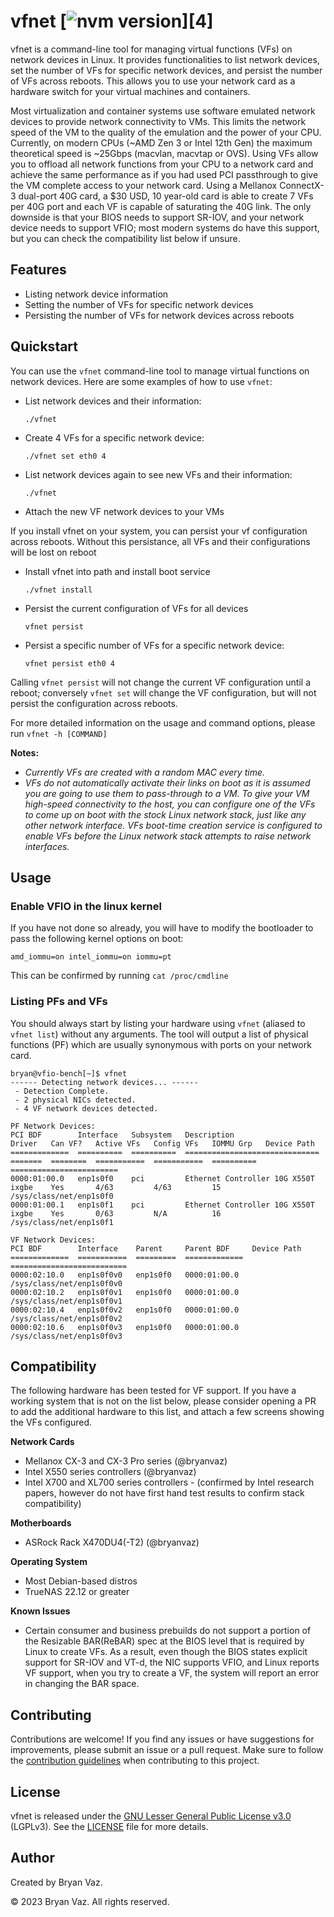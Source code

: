 # vfnet [![nvm version](https://img.shields.io/badge/version-v0.1.0-blue.svg)][4]

vfnet is a command-line tool for managing virtual functions (VFs) on network devices in Linux. It provides functionalities to list network devices, set the number of VFs for specific network devices, and persist the number of VFs across reboots. This allows you to use your network card as a hardware switch for your virtual machines and containers.

Most virtualization and container systems use software emulated network devices to provide network connectivity to VMs. This limits the network speed of the VM to the quality of the emulation and the power of your CPU. Currently, on modern CPUs (~AMD Zen 3 or Intel 12th Gen) the maximum theoretical speed is ~25Gbps (macvlan, macvtap or OVS). Using VFs allow you to offload all network functions from your CPU to a network card and achieve the same performance as if you had used PCI passthrough to give the VM complete access to your network card. Using a Mellanox ConnectX-3 dual-port 40G card, a $30 USD, 10 year-old card is able to create 7 VFs per 40G port and each VF is capable of saturating the 40G link. The only downside is that your BIOS needs to support SR-IOV, and your network device needs to support VFIO; most modern systems do have this support, but you can check the compatibility list below if unsure.

## Features

- Listing network device information
- Setting the number of VFs for specific network devices
- Persisting the number of VFs for network devices across reboots

## Quickstart

You can use the `vfnet` command-line tool to manage virtual functions on network devices. Here are some examples of how to use `vfnet`:

- List network devices and their information:
  ```
  ./vfnet
  ```
  
- Create 4 VFs for a specific network device:
  ```
  ./vfnet set eth0 4
  ```

- List network devices again to see new VFs and their information: 
  ```
  ./vfnet
  ```

- Attach the new VF network devices to your VMs

If you install vfnet on your system, you can persist your vf configuration across reboots. Without this persistance, all VFs and their configurations will be lost on reboot

- Install vfnet into path and install boot service
  ```
  ./vfnet install
  ```

- Persist the current configuration of VFs for all devices
  ```
  vfnet persist
  ```

- Persist a specific number of VFs for a specific network device:
  ```
  vfnet persist eth0 4
  ```

Calling `vfnet persist` will not change the current VF configuration until a reboot; conversely `vfnet set` will change the VF configuration, but will not persist the configuration across reboots.

For more detailed information on the usage and command options, please run `vfnet -h [COMMAND]`

**Notes:**
* _Currently VFs are created with a random MAC every time._
* _VFs do not automatically activate their links on boot as it is assumed you are going to use them to pass-through to a VM. To give your VM high-speed connectivity to the host, you can configure one of the VFs to come up on boot with the stock Linux network stack, just like any other network interface. VFs boot-time creation service is configured to enable VFs before the Linux network stack attempts to raise network interfaces._

## Usage

### Enable VFIO in the linux kernel

If you have not done so already, you will have to modify the bootloader to pass the following kernel options on boot:
```
amd_iommu=on intel_iommu=on iommu=pt
```

This can be confirmed by running `cat /proc/cmdline`

### Listing PFs and VFs

You should always start by listing your hardware using `vfnet` (aliased to `vfnet list`) without any arguments. The tool will output a list of physical functions (PF) which are usually synonymous with ports on your network card.

```
bryan@vfio-bench[~]$ vfnet
------ Detecting network devices... ------
 - Detection Complete.
 - 2 physical NICs detected.
 - 4 VF network devices detected.

PF Network Devices:
PCI BDF        Interface   Subsystem   Description                     Driver   Can VF?   Active VFs   Config VFs   IOMMU Grp   Device Path
=============  ==========  ==========  ==============================  =======  ========  ===========  ===========  ==========  ========================
0000:01:00.0   enp1s0f0    pci         Ethernet Controller 10G X550T   ixgbe    Yes       4/63         4/63         15          /sys/class/net/enp1s0f0
0000:01:00.1   enp1s0f1    pci         Ethernet Controller 10G X550T   ixgbe    Yes       0/63         N/A          16          /sys/class/net/enp1s0f1

VF Network Devices:
PCI BDF        Interface    Parent     Parent BDF     Device Path
=============  ===========  =========  =============  ==========================
0000:02:10.0   enp1s0f0v0   enp1s0f0   0000:01:00.0   /sys/class/net/enp1s0f0v0
0000:02:10.2   enp1s0f0v1   enp1s0f0   0000:01:00.0   /sys/class/net/enp1s0f0v1
0000:02:10.4   enp1s0f0v2   enp1s0f0   0000:01:00.0   /sys/class/net/enp1s0f0v2
0000:02:10.6   enp1s0f0v3   enp1s0f0   0000:01:00.0   /sys/class/net/enp1s0f0v3
```

## Compatibility

The following hardware has been tested for VF support. If you have a working system that is not on the list below, please consider opening a PR to add the additional hardware to this list, and attach a few screens showing the VFs configured.

**Network Cards**

* Mellanox CX-3 and CX-3 Pro series (@bryanvaz)
* Intel X550 series controllers (@bryanvaz)
* Intel X700 and XL700 series controllers - (confirmed by Intel research papers, however do not have first hand test results to confirm stack compatibility)

**Motherboards**

* ASRock Rack X470DU4(-T2) (@bryanvaz)

**Operating System**

* Most Debian-based distros
* TrueNAS 22.12 or greater

**Known Issues**
* Certain consumer and business prebuilds do not support a portion of the Resizable BAR(ReBAR) spec at the BIOS level that is required by Linux to create VFs. As a result, even though the BIOS states explicit support for SR-IOV and VT-d, the NIC supports VFIO, and Linux reports VF support, when you try to create a VF, the system will report an error in changing the BAR space.

## Contributing

Contributions are welcome! If you find any issues or have suggestions for improvements, please submit an issue or a pull request. Make sure to follow the [contribution guidelines](CONTRIBUTING.md) when contributing to this project.

## License

vfnet is released under the [GNU Lesser General Public License v3.0](COPYING.LESSER) (LGPLv3). See the [LICENSE](COPYING.LESSER) file for more details.

## Author

Created by Bryan Vaz.

&copy; 2023 Bryan Vaz. All rights reserved.
